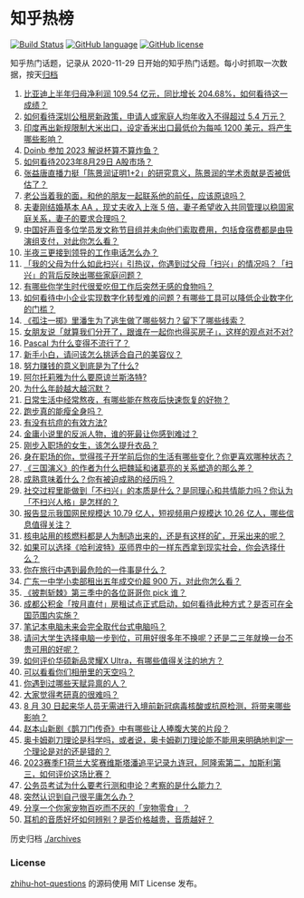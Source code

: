 # 知乎热榜
[![Build Status](https://github.com/ToWeLong/zhihu-hot-questions/workflows/CI/badge.svg)](https://github.com/ToWeLong/zhihu-hot-questions/actions)
[![GitHub language](https://img.shields.io/badge/language-golang-orange.svg)](https://golang.org/)
[![GitHub license](https://img.shields.io/github/license/ToWeLong/zhihu-hot-questions)](https://github.com/ToWeLong/zhihu-hot-questions/blob/main/LICENSE)

知乎热门话题，记录从 2020-11-29 日开始的知乎热门话题。每小时抓取一次数据，按天[归档](./archives)

<!-- BEGIN -->

1. [比亚迪上半年归母净利润 109.54 亿元，同比增长 204.68%，如何看待这一成绩？](https://www.zhihu.com/question/619560201)
1. [如何看待深圳公租房新政策，申请人或家庭人均年收入不得超过 5.4 万元？](https://www.zhihu.com/question/619541436)
1. [印度再出新规限制大米出口，设定香米出口最低价为每吨 1200 美元，将产生哪些影响？](https://www.zhihu.com/question/619484100)
1. [Doinb 参加 2023 解说杯算不算炸鱼？](https://www.zhihu.com/question/619517150)
1. [如何看待2023年8月29日 A股市场？](https://www.zhihu.com/question/619635219)
1. [张益唐直播力挺「陈景润证明1+2」的研究意义，陈景润的学术贡献是否被低估了？](https://www.zhihu.com/question/619579999)
1. [老公当着我的面，和他的朋友一起联系他的前任，应该原谅吗？](https://www.zhihu.com/question/618577621)
1. [夫妻刚结婚基本 AA ，现丈夫收入上涨 5 倍，妻子希望收入共同管理以稳固家庭关系，妻子的要求合理吗？](https://www.zhihu.com/question/617828817)
1. [中国好声音多位学员发文称节目组并未向他们索取费用，包括食宿费都是由导演组支付，对此你怎么看？](https://www.zhihu.com/question/619509892)
1. [半夜三更接到领导的工作电话怎么办？](https://www.zhihu.com/question/619290316)
1. [「我的父母为什么如此扫兴」引热议，你遇到过父母「扫兴」的情况吗？「扫兴」的背后反映出哪些家庭问题？](https://www.zhihu.com/question/619481090)
1. [有哪些你学生时代很爱吃但工作后突然无感的食物吗？](https://www.zhihu.com/question/615216067)
1. [如何看待中小企业实现数字化转型难的问题？有哪些工具可以降低企业数字化的门槛？](https://www.zhihu.com/question/619529064)
1. [《孤注一掷》里潘生为了逃生做了哪些努力？留下了哪些线索？](https://www.zhihu.com/question/618424564)
1. [女朋友说「就算我们分开了，跟谁在一起你也得买房子」，这样的观点对不对?](https://www.zhihu.com/question/618341191)
1. [Pascal 为什么变得不流行了？](https://www.zhihu.com/question/22984276)
1. [新手小白，请问该怎么挑适合自己的美容仪？](https://www.zhihu.com/question/619503591)
1. [努力赚钱的意义到底是为了什么?](https://www.zhihu.com/question/619560856)
1. [阿尔托莉雅为什么要原谅兰斯洛特?](https://www.zhihu.com/question/600053316)
1. [为什么年龄越大越沉默？](https://www.zhihu.com/question/610358729)
1. [日常生活中经常熬夜，有哪些能在熬夜后快速恢复的好物？](https://www.zhihu.com/question/614443320)
1. [跑步真的能瘦全身吗？](https://www.zhihu.com/question/618842400)
1. [有没有抗痘的有效方法?](https://www.zhihu.com/question/617191048)
1. [金庸小说里的反派人物，谁的死最让你感到难过？](https://www.zhihu.com/question/618181034)
1. [刚步入职场的女生，该怎么提升衣品？](https://www.zhihu.com/question/615321416)
1. [身在职场的你，觉得孩子开学前后你的生活有哪些变化？你更喜欢哪种状态？](https://www.zhihu.com/question/619272020)
1. [《三国演义》的作者为什么把魏延和诸葛亮的关系塑造的那么差？](https://www.zhihu.com/question/619261323)
1. [成熟意味着什么？你有被迫成熟的经历吗？](https://www.zhihu.com/question/617979619)
1. [社交过程里能做到「不扫兴」的本质是什么？是同理心和共情能力吗？你认为「不扫兴人格」是怎样的？](https://www.zhihu.com/question/619588001)
1. [报告显示我国网民规模达 10.79 亿人，短视频用户规模达 10.26 亿人，哪些信息值得关注？](https://www.zhihu.com/question/619502802)
1. [核电站用的核燃料都是人为制造出来的，还是有这样的矿，开采出来的呢？](https://www.zhihu.com/question/619419248)
1. [如果可以选择《哈利波特》巫师界中的一样东西拿到现实社会，你会选择什么？](https://www.zhihu.com/question/618522801)
1. [你在旅行中遇到最危险的一件事是什么？](https://www.zhihu.com/question/619122755)
1. [广东一中学小卖部租出五年成交价超 900 万，对此你怎么看？](https://www.zhihu.com/question/619470863)
1. [《披荆斩棘》第三季中的各位哥哥你 pick 谁？](https://www.zhihu.com/question/619095304)
1. [成都公积金「按月直付」房租试点正式启动，如何看待此种方式？是否可在全国范围内实施？](https://www.zhihu.com/question/619493261)
1. [笔记本电脑未来会完全取代台式电脑吗？](https://www.zhihu.com/question/619067460)
1. [请问大学生选择电脑一步到位，可用好很多年不换呢？还是二三年就换一台不贵可用的好呢？](https://www.zhihu.com/question/618611318)
1. [如何评价华硕新品灵耀X Ultra，有哪些值得关注的地方？](https://www.zhihu.com/question/597547419)
1. [可以看看你们相册里的天空吗？](https://www.zhihu.com/question/619509008)
1. [你遇到过哪些天赋异禀的人？](https://www.zhihu.com/question/583043679)
1. [大家觉得考研真的很难吗？](https://www.zhihu.com/question/458180489)
1. [8 月 30 日起来华人员无需进行入境前新冠病毒核酸或抗原检测，将带来哪些影响？](https://www.zhihu.com/question/619510205)
1. [赵本山新剧《鹊刀门传奇》中有哪些让人捧腹大笑的片段？](https://www.zhihu.com/question/618377703)
1. [奥卡姆剃刀理论是科学吗，或者说，奥卡姆剃刀理论能不能用来明确地判定一个理论是对的还是错的？](https://www.zhihu.com/question/66077869)
1. [2023赛季F1荷兰大奖赛维斯塔潘追平记录九连冠，阿隆索第二，加斯利第三，如何评价这场比赛？](https://www.zhihu.com/question/619416484)
1. [公务员考试为什么要考行测和申论？考察的是什么能力？](https://www.zhihu.com/question/618394024)
1. [突然认识到自己很平庸怎么办？](https://www.zhihu.com/question/610527097)
1. [分享一个你家宠物百吃而不厌的「宠物零食」？](https://www.zhihu.com/question/614475075)
1. [耳机的音质好坏如何辨别？是否价格越贵，音质越好？](https://www.zhihu.com/question/617350868)

<!-- END -->

历史归档 [./archives](./archives)


### License
[zhihu-hot-questions](https://github.com/towelong/zhihu-hot-questions) 的源码使用 MIT License 发布。